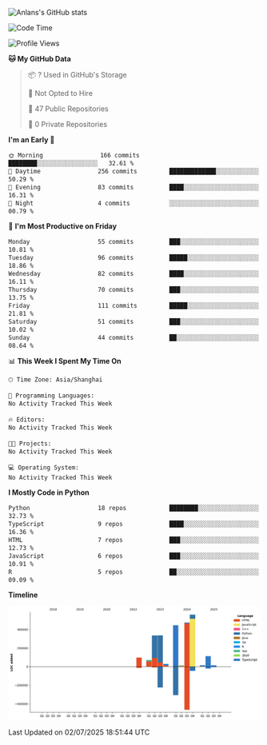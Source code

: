 <!-- ![Anlans's GitHub stats](https://github-readme-stats.vercel.app/api?username=Anlans) -->
![Anlans's GitHub stats](https://github-readme-stats.vercel.app/api?username=Anlans&rank_icon=github)

<!--START_SECTION:waka-->
![Code Time](http://img.shields.io/badge/Code%20Time-0%20secs-blue)

![Profile Views](http://img.shields.io/badge/Profile%20Views-0-blue)

**🐱 My GitHub Data** 

> 📦 ? Used in GitHub's Storage 
 > 
> 🚫 Not Opted to Hire
 > 
> 📜 47 Public Repositories 
 > 
> 🔑 0 Private Repositories 
 > 
**I'm an Early 🐤** 

```text
🌞 Morning                166 commits         ████████░░░░░░░░░░░░░░░░░   32.61 % 
🌆 Daytime                256 commits         █████████████░░░░░░░░░░░░   50.29 % 
🌃 Evening                83 commits          ████░░░░░░░░░░░░░░░░░░░░░   16.31 % 
🌙 Night                  4 commits           ░░░░░░░░░░░░░░░░░░░░░░░░░   00.79 % 
```
📅 **I'm Most Productive on Friday** 

```text
Monday                   55 commits          ███░░░░░░░░░░░░░░░░░░░░░░   10.81 % 
Tuesday                  96 commits          █████░░░░░░░░░░░░░░░░░░░░   18.86 % 
Wednesday                82 commits          ████░░░░░░░░░░░░░░░░░░░░░   16.11 % 
Thursday                 70 commits          ███░░░░░░░░░░░░░░░░░░░░░░   13.75 % 
Friday                   111 commits         █████░░░░░░░░░░░░░░░░░░░░   21.81 % 
Saturday                 51 commits          ███░░░░░░░░░░░░░░░░░░░░░░   10.02 % 
Sunday                   44 commits          ██░░░░░░░░░░░░░░░░░░░░░░░   08.64 % 
```


📊 **This Week I Spent My Time On** 

```text
🕑︎ Time Zone: Asia/Shanghai

💬 Programming Languages: 
No Activity Tracked This Week

🔥 Editors: 
No Activity Tracked This Week

🐱‍💻 Projects: 
No Activity Tracked This Week

💻 Operating System: 
No Activity Tracked This Week
```

**I Mostly Code in Python** 

```text
Python                   18 repos            ████████░░░░░░░░░░░░░░░░░   32.73 % 
TypeScript               9 repos             ████░░░░░░░░░░░░░░░░░░░░░   16.36 % 
HTML                     7 repos             ███░░░░░░░░░░░░░░░░░░░░░░   12.73 % 
JavaScript               6 repos             ███░░░░░░░░░░░░░░░░░░░░░░   10.91 % 
R                        5 repos             ██░░░░░░░░░░░░░░░░░░░░░░░   09.09 % 
```



**Timeline**

![Lines of Code chart](https://raw.githubusercontent.com/Anlans/Anlans/main/assets/bar_graph.png)


 Last Updated on 02/07/2025 18:51:44 UTC
<!--END_SECTION:waka-->
